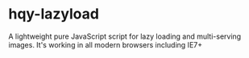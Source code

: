 # hqy-lazyload
A lightweight pure JavaScript script for lazy loading and multi-serving images. It's working in all modern browsers including IE7+
